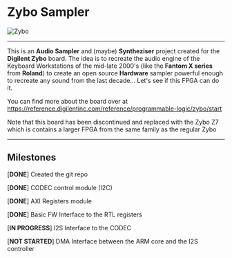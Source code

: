 # Zybo Sampler
![Zybo](https://reference.digilentinc.com/_media/reference/programmable-logic/zybo/zybo-0.png)

----
This is an **Audio Sampler** and (maybe) **Syntheziser** project created for the **Digilent Zybo** board. The idea is to recreate the audio engine of the Keyboard Workstations of the mid-late 2000's (like the **Fantom X series** from **Roland**) to create an open source **Hardware** sampler powerful enough to recreate any sound from the last decade... Let's see if this FPGA can do it.

You can find more about the board over at https://reference.digilentinc.com/reference/programmable-logic/zybo/start

Note that this board has been discontinued and replaced with the Zybo Z7 which is contains a larger FPGA from the same family as the regular Zybo

---
## Milestones

[**DONE**] Created the git repo

[**DONE**] CODEC control module (I2C)

[**DONE**] AXI Registers module

[**DONE**] Basic FW Interface to the RTL registers 

[**IN PROGRESS**] I2S Interface to the CODEC

[**NOT STARTED**] DMA Interface between the ARM core and the I2S controller